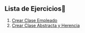 ## Lista de Ejercicios🎈

1. [Crear Clase Empleado](exercise1.php)
2. [Crear Clase Abstracta y Herencia](exercise2.php)

